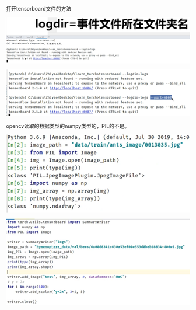 打开tensorboard文件的方法

![](assets/2022-04-05-16-44-26-image.png)

![](assets/2022-04-05-16-45-01-image.png)

opencv读取的数据类型的numpy类型的，PIL的不是。

![](assets/2022-04-05-16-49-47-image.png)

![](assets/2022-04-05-16-55-41-image.png)
